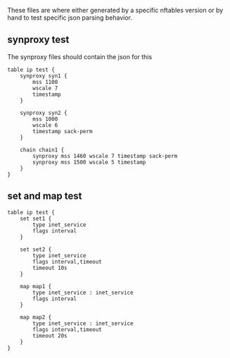 These files are where either generated by a specific nftables version or by hand to test specific json parsing behavior.

## synproxy test

The synproxy files should contain the json for this

```
table ip test {
	synproxy syn1 {
		mss 1100
		wscale 7
		timestamp
	}

	synproxy syn2 {
		mss 1000
		wscale 6
		timestamp sack-perm
	}

	chain chain1 {
		synproxy mss 1460 wscale 7 timestamp sack-perm
		synproxy mss 1500 wscale 5 timestamp
	}
}
```

## set and map test

```
table ip test {
	set set1 {
		type inet_service
		flags interval
	}

	set set2 {
		type inet_service
		flags interval,timeout
		timeout 10s
	}

	map map1 {
		type inet_service : inet_service
		flags interval
	}

	map map2 {
		type inet_service : inet_service
		flags interval,timeout
		timeout 20s
	}
}
```
